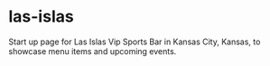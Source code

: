 # las-islas
Start up page for Las Islas Vip Sports Bar in Kansas City, Kansas, to showcase menu items and upcoming events.
